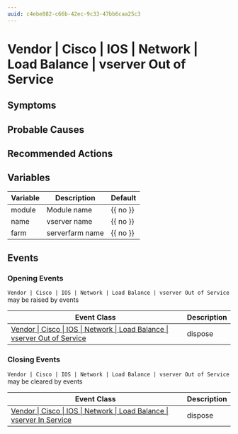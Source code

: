 ```yaml
---
uuid: c4ebe882-c66b-42ec-9c33-47bb6caa25c3
---
```

# Vendor | Cisco | IOS | Network | Load Balance | vserver Out of Service

## Symptoms

## Probable Causes

## Recommended Actions

## Variables

| Variable | Description     | Default  |
| -------- | --------------- | -------- |
| module   | Module name     | {{ no }} |
| name     | vserver name    | {{ no }} |
| farm     | serverfarm name | {{ no }} |

## Events

### Opening Events
`Vendor | Cisco | IOS | Network | Load Balance | vserver Out of Service` may be raised by events

| Event Class                                                                                                                                                                        | Description |
| ---------------------------------------------------------------------------------------------------------------------------------------------------------------------------------- | ----------- |
| [Vendor \| Cisco \| IOS \| Network \| Load Balance \| vserver Out of Service](../../../../../../event-classes-reference/vendor/cisco/ios/network/load-balance/vserver-out-of-service.md) | dispose     |

### Closing Events
`Vendor | Cisco | IOS | Network | Load Balance | vserver Out of Service` may be cleared by events

| Event Class                                                                                                                                                                | Description |
| -------------------------------------------------------------------------------------------------------------------------------------------------------------------------- | ----------- |
| [Vendor \| Cisco \| IOS \| Network \| Load Balance \| vserver In Service](../../../../../../event-classes-reference/vendor/cisco/ios/network/load-balance/vserver-in-service.md) | dispose     |
